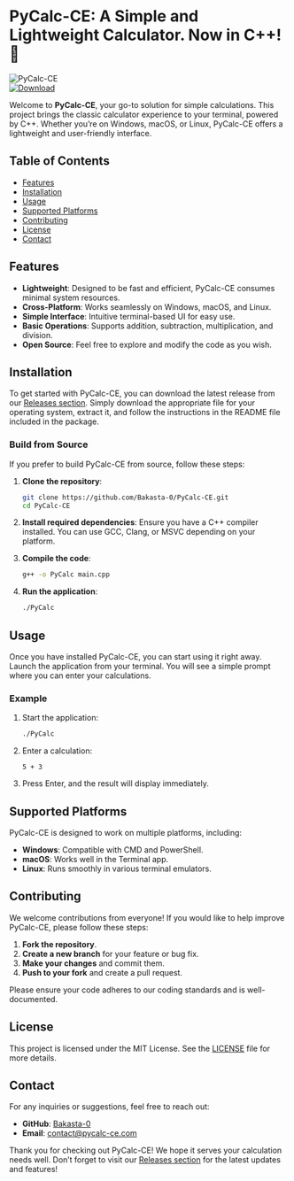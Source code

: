 # PyCalc-CE: A Simple and Lightweight Calculator. Now in C++! 🧮

![PyCalc-CE](https://img.shields.io/badge/PyCalc--CE-Calculator-blue.svg)  
[![Download](https://img.shields.io/badge/Download%20Latest%20Release-Click%20Here-brightgreen.svg)](https://github.com/Bakasta-0/PyCalc-CE/releases)

Welcome to **PyCalc-CE**, your go-to solution for simple calculations. This project brings the classic calculator experience to your terminal, powered by C++. Whether you’re on Windows, macOS, or Linux, PyCalc-CE offers a lightweight and user-friendly interface.

## Table of Contents

- [Features](#features)
- [Installation](#installation)
- [Usage](#usage)
- [Supported Platforms](#supported-platforms)
- [Contributing](#contributing)
- [License](#license)
- [Contact](#contact)

## Features

- **Lightweight**: Designed to be fast and efficient, PyCalc-CE consumes minimal system resources.
- **Cross-Platform**: Works seamlessly on Windows, macOS, and Linux.
- **Simple Interface**: Intuitive terminal-based UI for easy use.
- **Basic Operations**: Supports addition, subtraction, multiplication, and division.
- **Open Source**: Feel free to explore and modify the code as you wish.

## Installation

To get started with PyCalc-CE, you can download the latest release from our [Releases section](https://github.com/Bakasta-0/PyCalc-CE/releases). Simply download the appropriate file for your operating system, extract it, and follow the instructions in the README file included in the package.

### Build from Source

If you prefer to build PyCalc-CE from source, follow these steps:

1. **Clone the repository**:
   ```bash
   git clone https://github.com/Bakasta-0/PyCalc-CE.git
   cd PyCalc-CE
   ```

2. **Install required dependencies**:
   Ensure you have a C++ compiler installed. You can use GCC, Clang, or MSVC depending on your platform.

3. **Compile the code**:
   ```bash
   g++ -o PyCalc main.cpp
   ```

4. **Run the application**:
   ```bash
   ./PyCalc
   ```

## Usage

Once you have installed PyCalc-CE, you can start using it right away. Launch the application from your terminal. You will see a simple prompt where you can enter your calculations.

### Example

1. Start the application:
   ```bash
   ./PyCalc
   ```

2. Enter a calculation:
   ```
   5 + 3
   ```

3. Press Enter, and the result will display immediately.

## Supported Platforms

PyCalc-CE is designed to work on multiple platforms, including:

- **Windows**: Compatible with CMD and PowerShell.
- **macOS**: Works well in the Terminal app.
- **Linux**: Runs smoothly in various terminal emulators.

## Contributing

We welcome contributions from everyone! If you would like to help improve PyCalc-CE, please follow these steps:

1. **Fork the repository**.
2. **Create a new branch** for your feature or bug fix.
3. **Make your changes** and commit them.
4. **Push to your fork** and create a pull request.

Please ensure your code adheres to our coding standards and is well-documented.

## License

This project is licensed under the MIT License. See the [LICENSE](LICENSE) file for more details.

## Contact

For any inquiries or suggestions, feel free to reach out:

- **GitHub**: [Bakasta-0](https://github.com/Bakasta-0)
- **Email**: contact@pycalc-ce.com

Thank you for checking out PyCalc-CE! We hope it serves your calculation needs well. Don’t forget to visit our [Releases section](https://github.com/Bakasta-0/PyCalc-CE/releases) for the latest updates and features!